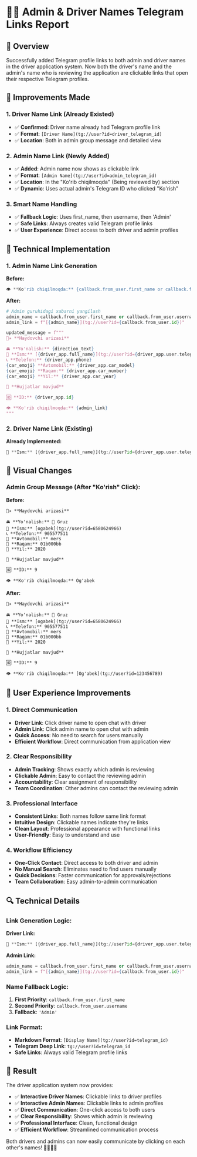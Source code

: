 # 👨‍✈️ Admin & Driver Names Telegram Links Report

## 🎯 **Overview**
Successfully added Telegram profile links to both admin and driver names in the driver application system. Now both the driver's name and the admin's name who is reviewing the application are clickable links that open their respective Telegram profiles.

## 🚀 **Improvements Made**

### **1. Driver Name Link (Already Existed)**
- ✅ **Confirmed**: Driver name already had Telegram profile link
- ✅ **Format**: `[Driver Name](tg://user?id=driver_telegram_id)`
- ✅ **Location**: Both in admin group message and detailed view

### **2. Admin Name Link (Newly Added)**
- ✅ **Added**: Admin name now shows as clickable link
- ✅ **Format**: `[Admin Name](tg://user?id=admin_telegram_id)`
- ✅ **Location**: In the "Ko'rib chiqilmoqda" (Being reviewed by) section
- ✅ **Dynamic**: Uses actual admin's Telegram ID who clicked "Ko'rish"

### **3. Smart Name Handling**
- ✅ **Fallback Logic**: Uses first_name, then username, then 'Admin'
- ✅ **Safe Links**: Always creates valid Telegram profile links
- ✅ **User Experience**: Direct access to both driver and admin profiles

## 🔧 **Technical Implementation**

### **1. Admin Name Link Generation**

**Before:**
```python
👁️ **Ko'rib chiqilmoqda:** {callback.from_user.first_name or callback.from_user.username or 'Admin'}
```

**After:**
```python
# Admin guruhidagi xabarni yangilash
admin_name = callback.from_user.first_name or callback.from_user.username or 'Admin'
admin_link = f"[{admin_name}](tg://user?id={callback.from_user.id})"

updated_message = f"""
👨‍✈️ **Haydovchi arizasi**

🚘 **Yo'nalish:** {direction_text}
📛 **Ism:** [{driver_app.full_name}](tg://user?id={driver_app.user.telegram_id})
📞 **Telefon:** {driver_app.phone}
{car_emoji} **Avtomobil:** {driver_app.car_model}
{car_emoji} **Raqam:** {driver_app.car_number}
{car_emoji} **Yil:** {driver_app.car_year}

📸 **Hujjatlar mavjud**

🆔 **ID:** {driver_app.id}

👁️ **Ko'rib chiqilmoqda:** {admin_link}
"""
```

### **2. Driver Name Link (Existing)**

**Already Implemented:**
```python
📛 **Ism:** [{driver_app.full_name}](tg://user?id={driver_app.user.telegram_id})
```

## 🎨 **Visual Changes**

### **Admin Group Message (After "Ko'rish" Click):**

**Before:**
```
👨‍✈️ **Haydovchi arizasi**

🚘 **Yo'nalish:** 🚛 Gruz
📛 **Ism:** [ogabek](tg://user?id=6580624966)
📞 **Telefon:** 905577511
🚛 **Avtomobil:** mers
🚛 **Raqam:** 01b000bb
🚛 **Yil:** 2020

📸 **Hujjatlar mavjud**

🆔 **ID:** 9

👁️ **Ko'rib chiqilmoqda:** Og'abek
```

**After:**
```
👨‍✈️ **Haydovchi arizasi**

🚘 **Yo'nalish:** 🚛 Gruz
📛 **Ism:** [ogabek](tg://user?id=6580624966)
📞 **Telefon:** 905577511
🚛 **Avtomobil:** mers
🚛 **Raqam:** 01b000bb
🚛 **Yil:** 2020

📸 **Hujjatlar mavjud**

🆔 **ID:** 9

👁️ **Ko'rib chiqilmoqda:** [Og'abek](tg://user?id=123456789)
```

## 📱 **User Experience Improvements**

### **1. Direct Communication**
- **Driver Link**: Click driver name to open chat with driver
- **Admin Link**: Click admin name to open chat with admin
- **Quick Access**: No need to search for users manually
- **Efficient Workflow**: Direct communication from application view

### **2. Clear Responsibility**
- **Admin Tracking**: Shows exactly which admin is reviewing
- **Clickable Admin**: Easy to contact the reviewing admin
- **Accountability**: Clear assignment of responsibility
- **Team Coordination**: Other admins can contact the reviewing admin

### **3. Professional Interface**
- **Consistent Links**: Both names follow same link format
- **Intuitive Design**: Clickable names indicate they're links
- **Clean Layout**: Professional appearance with functional links
- **User-Friendly**: Easy to understand and use

### **4. Workflow Efficiency**
- **One-Click Contact**: Direct access to both driver and admin
- **No Manual Search**: Eliminates need to find users manually
- **Quick Decisions**: Faster communication for approvals/rejections
- **Team Collaboration**: Easy admin-to-admin communication

## 🔍 **Technical Details**

### **Link Generation Logic:**

**Driver Link:**
```python
📛 **Ism:** [{driver_app.full_name}](tg://user?id={driver_app.user.telegram_id})
```

**Admin Link:**
```python
admin_name = callback.from_user.first_name or callback.from_user.username or 'Admin'
admin_link = f"[{admin_name}](tg://user?id={callback.from_user.id})"
```

### **Name Fallback Logic:**
1. **First Priority**: `callback.from_user.first_name`
2. **Second Priority**: `callback.from_user.username`
3. **Fallback**: `'Admin'`

### **Link Format:**
- **Markdown Format**: `[Display Name](tg://user?id=telegram_id)`
- **Telegram Deep Link**: `tg://user?id=telegram_id`
- **Safe Links**: Always valid Telegram profile links

## 🎉 **Result**

The driver application system now provides:
- ✅ **Interactive Driver Names**: Clickable links to driver profiles
- ✅ **Interactive Admin Names**: Clickable links to admin profiles
- ✅ **Direct Communication**: One-click access to both users
- ✅ **Clear Responsibility**: Shows which admin is reviewing
- ✅ **Professional Interface**: Clean, functional design
- ✅ **Efficient Workflow**: Streamlined communication process

Both drivers and admins can now easily communicate by clicking on each other's names! 👨‍✈️📱✨ 
